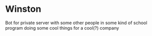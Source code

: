 # Winston
Bot for private server with some other people in some kind of school program doing some cool things for a cool(?) company
